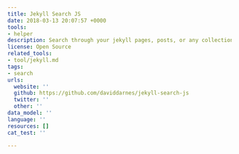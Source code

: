 ```yaml
---
title: Jekyll Search JS
date: 2018-03-13 20:07:57 +0000
tools:
- helper
description: Search through your jekyll pages, posts, or any collection the ES6 way
license: Open Source
related_tools:
- tool/jekyll.md
tags:
- search
urls:
  website: ''
  github: https://github.com/daviddarnes/jekyll-search-js
  twitter: ''
  other: ''
data_model: ''
language: ''
resources: []
cat_test: ''

---
```

